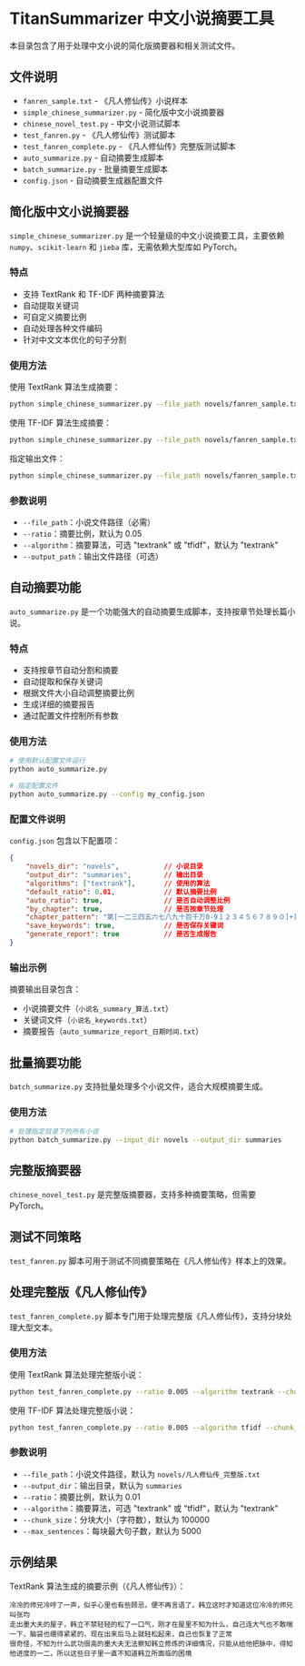 # TitanSummarizer 中文小说摘要工具

本目录包含了用于处理中文小说的简化版摘要器和相关测试文件。

## 文件说明

- `fanren_sample.txt` - 《凡人修仙传》小说样本
- `simple_chinese_summarizer.py` - 简化版中文小说摘要器
- `chinese_novel_test.py` - 中文小说测试脚本
- `test_fanren.py` - 《凡人修仙传》测试脚本
- `test_fanren_complete.py` - 《凡人修仙传》完整版测试脚本
- `auto_summarize.py` - 自动摘要生成脚本
- `batch_summarize.py` - 批量摘要生成脚本
- `config.json` - 自动摘要生成器配置文件

## 简化版中文小说摘要器

`simple_chinese_summarizer.py` 是一个轻量级的中文小说摘要工具，主要依赖 `numpy`、`scikit-learn` 和 `jieba` 库，无需依赖大型库如 PyTorch。

### 特点

- 支持 TextRank 和 TF-IDF 两种摘要算法
- 自动提取关键词
- 可自定义摘要比例
- 自动处理各种文件编码
- 针对中文文本优化的句子分割

### 使用方法

使用 TextRank 算法生成摘要：

```bash
python simple_chinese_summarizer.py --file_path novels/fanren_sample.txt --ratio 0.3
```

使用 TF-IDF 算法生成摘要：

```bash
python simple_chinese_summarizer.py --file_path novels/fanren_sample.txt --ratio 0.3 --algorithm tfidf
```

指定输出文件：

```bash
python simple_chinese_summarizer.py --file_path novels/fanren_sample.txt --ratio 0.3 --output_path my_summary.txt
```

### 参数说明

- `--file_path`：小说文件路径（必需）
- `--ratio`：摘要比例，默认为 0.05
- `--algorithm`：摘要算法，可选 "textrank" 或 "tfidf"，默认为 "textrank"
- `--output_path`：输出文件路径（可选）

## 自动摘要功能

`auto_summarize.py` 是一个功能强大的自动摘要生成脚本，支持按章节处理长篇小说。

### 特点

- 支持按章节自动分割和摘要
- 自动提取和保存关键词
- 根据文件大小自动调整摘要比例
- 生成详细的摘要报告
- 通过配置文件控制所有参数

### 使用方法

```bash
# 使用默认配置文件运行
python auto_summarize.py

# 指定配置文件
python auto_summarize.py --config my_config.json
```

### 配置文件说明

`config.json` 包含以下配置项：

```json
{
    "novels_dir": "novels",           // 小说目录
    "output_dir": "summaries",        // 输出目录
    "algorithms": ["textrank"],       // 使用的算法
    "default_ratio": 0.01,            // 默认摘要比例
    "auto_ratio": true,               // 是否自动调整比例
    "by_chapter": true,               // 是否按章节处理
    "chapter_pattern": "第[一二三四五六七八九十百千万0-9１２３４５６７８９０]+[章回节]", // 章节匹配模式
    "save_keywords": true,            // 是否保存关键词
    "generate_report": true           // 是否生成报告
}
```

### 输出示例

摘要输出目录包含：
- 小说摘要文件（`小说名_summary_算法.txt`）
- 关键词文件（`小说名_keywords.txt`）
- 摘要报告（`auto_summarize_report_日期时间.txt`）

## 批量摘要功能

`batch_summarize.py` 支持批量处理多个小说文件，适合大规模摘要生成。

### 使用方法

```bash
# 处理指定目录下的所有小说
python batch_summarize.py --input_dir novels --output_dir summaries
```

## 完整版摘要器

`chinese_novel_test.py` 是完整版摘要器，支持多种摘要策略，但需要 PyTorch。

## 测试不同策略

`test_fanren.py` 脚本可用于测试不同摘要策略在《凡人修仙传》样本上的效果。

## 处理完整版《凡人修仙传》

`test_fanren_complete.py` 脚本专门用于处理完整版《凡人修仙传》，支持分块处理大型文本。

### 使用方法

使用 TextRank 算法处理完整版小说：

```bash
python test_fanren_complete.py --ratio 0.005 --algorithm textrank --chunk_size 200000
```

使用 TF-IDF 算法处理完整版小说：

```bash
python test_fanren_complete.py --ratio 0.005 --algorithm tfidf --chunk_size 200000
```

### 参数说明

- `--file_path`：小说文件路径，默认为 `novels/凡人修仙传_完整版.txt`
- `--output_dir`：输出目录，默认为 `summaries`
- `--ratio`：摘要比例，默认为 0.01
- `--algorithm`：摘要算法，可选 "textrank" 或 "tfidf"，默认为 "textrank"
- `--chunk_size`：分块大小（字符数），默认为 100000
- `--max_sentences`：每块最大句子数，默认为 5000

## 示例结果

TextRank 算法生成的摘要示例（《凡人修仙传》）：

```
冷冷的师兄冷哼了一声，似乎心里也有些顾忌，便不再言语了，韩立这时才知道这位冷冷的师兄叫张均
走出墨大夫的屋子，韩立不禁轻轻的松了一口气，刚才在屋里不知为什么，自己连大气也不敢喘一下，脑袋也绷得紧紧的，现在出来后马上就轻松起来，自己也恢复了正常
很奇怪，不知为什么武功很高的墨大夫无法察知韩立修炼的详细情况，只能从给他把脉中，得知他进度的一二，所以这些日子里一直不知道韩立所面临的困境
``` 